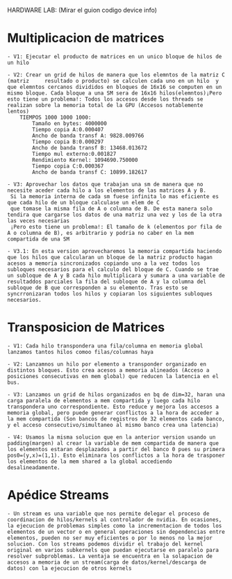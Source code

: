 HARDWARE LAB:
(Mirar el guion codigo device info)    

# Multiplicacion de matrices

    - V1: Ejecutar el producto de matrices en un unico bloque de hilos de un hilo

    - V2: Crear un grid de hilos de manera que los elemntos de la matriz C (matriz     resultado o producto) se calculen cada uno en un hilo  y que elemntos cercanos divididos en bloques de 16x16 se computen en un mismo bloque. Cada bloque a una SM sera de 16x16 hilos(elemntos)¡Pero esto tiene un problema!: Todos los accesos desde los threads se realizan sobre la memoria total de la GPU (Accesos notablemente lentos)
        TIEMPOS 1000 1000 1000:
            Tamaño en bytes: 4000000 
            Tiempo copia A:0.000407 
            Ancho de banda transf A: 9828.009766
            Tiempo copia B:0.000297 
            Ancho de banda transf B: 13468.013672
            Tiempo mul externo:0.001827 
            Rendimiento Kernel: 1094690.750000
            Tiempo copia C:0.000367 
            Ancho de banda transf C: 10899.182617

    - V3: Aprovechar los datos que trabajan una sm de manera que no necesite aceder cada hilo a los elementos de las matrices A y B. 
     Si la memoria interna de cada sm fuese infinita lo mas eficiente es que cada hilo de un bloque calculase un elem de C 
     que tomase la misma fila de A o columna de B. De esta manera solo tendira que cargarse los datos de una matriz una vez y los de la otra las veces necesarias
     ¡Pero esto tiene un problema!: El tamaño de k (elementos por fila de A o columna de B), es arbitrario y podria no caber en la mem compartida de una SM

    - V3.1: En esta version aprovecharemos la memoria compartida haciendo que los hilos que calcularan un bloque de la matriz producto hagan acesos a memoria sincronizados copiando uno a la vez todos los subloques necesarios para el calculo del bloque de C. Cuando se trae un subloque de A y B cada hilo multiplicara y sumara a una variable de resultaddos parciales la fila del subloque de A y la columna del subloque de B que corresponden a su elemento. Tras esto se syncrronizaran todos los hilos y copiaran los siguientes subloques necesarios.

# Transposicion de Matrices
    - V1: Cada hilo transpondera una fila/columna en memoria global lanzamos tantos hilos comoo filas/columnas haya
  
    - V2: Lanzamnos un hilo por elemento a transponder organizado en distintos bloques. Esto crea acesos a memoria alineados (Acceso a posiciones consecutivas en mem global) que reducen la latencia en el bus.

    - V3: Lanzamos un grid de hilos organizados en bq de dim=32, haran una carga paralela de elementos a mem compartida y luego cada hilo transpondera uno correspondiente. Esto reduce y mejora los accesos a memoria global, pero puede generar conflictos a la hora de acceder a la mem compartida (Son bancos de registros de 32 elementos cada banco, y el acceso consecutivo/simultaneo al mismo banco crea una latencia)

    - V4: Usamos la misma solucion que en la anterior version usando un padding(margen) al crear la variable de mem compartida de manera que los elementos estaran desplazados a partir del banco 0 pues su primera pos0=(y,x)=(1,1). Esto eliminara los conflictos a la hora de trasponer los elementos de la mem shared a la global accediendo desalineadamente.

# Apédice Streams
    - Un stream es una variable que nos permite delegar el proceso de coordinacion de hilos/kernels al controlador de nvidia. En ocasiones, la ejecucion de problemas simples como la incrementacion de todos los elementos de un vector o en general operaciones sin dependencias entre elementos, pueden no ser muy eficientes o por lo menos no la mejor solucion. Con los streams podemos dividir el trabajo del kernel original en varios subkernels que puedan ejecutarse en paralelo para resolver subproblemas. La ventaja se encuentra en la solapacion de accesos a memoria de un stream(carga de datos/kernel/descarga de datos) con la ejecucion de otros kernels 